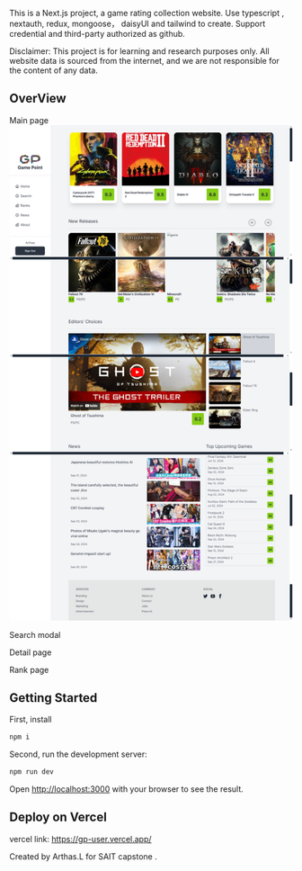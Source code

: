 This is a Next.js project, a game rating collection website. Use typescript , nextauth, redux, mongoose， daisyUI and tailwind to create.
Support credential and third-party authorized as github.

Disclaimer: This project is for learning and research purposes only. All website data is sourced from the internet, and we are not responsible for the content of any data.

## OverView

Main page
![failed](https://github.com/Arthaszs007/resource/blob/main/main.png?raw=true)

Search modal

Detail page

Rank page

## Getting Started

First, install

```bash
npm i
```

Second, run the development server:

```bash
npm run dev

```

Open [http://localhost:3000](http://localhost:3000) with your browser to see the result.

## Deploy on Vercel

vercel link: https://gp-user.vercel.app/

Created by Arthas.L for SAIT capstone .
